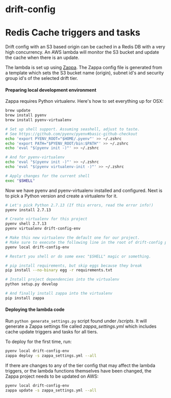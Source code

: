 # drift-config


# Redis Cache triggers and tasks
Drift config with an S3 based origin can be cached in a Redis DB with a very high concurrency. An AWS lambda will monitor the S3 bucket and update the cache when there is an update.

The lambda is set up using [Zappa](https://github.com/Miserlou/Zappa). The Zappa config file is generated from a template which sets the S3 bucket name (origin), subnet id's and security group id's of the selected drift tier.

#### Preparing local development environment

Zappa requires Python virtualenv. Here's how to set everything up for OSX:

```bash
brew update
brew install pyenv
brew install pyenv-virtualenv

# Set up shell support. Assuming seashell, adjust to taste.
# See https://github.com/pyenv/pyenv#basic-github-checkout
echo 'export PYENV_ROOT="$HOME/.pyenv"' >> ~/.zshrc
echo 'export PATH="$PYENV_ROOT/bin:$PATH"' >> ~/.zshrc
echo 'eval "$(pyenv init -)"' >> ~/.zshrc

# And for pyenv-virtualenv
echo 'eval "$(pyenv init -)"' >> ~/.zshrc
echo 'eval "$(pyenv virtualenv-init -)"' >> ~/.zshrc

# Apply changes for the current shell
exec "$SHELL"
```

Now we have pyenv and pyenv-virtualenv installed and configured. Next is to pick a Python version and create a virtualenv for it.

```bash
# Let's pick Python 2.7.13 (If this errors, read the error info!)
pyenv install 2.7.13

# Create virtualenv for this project
pyenv shell 2.7.13
pyenv virtualenv drift-config-env

# Make this new virtualenv the default one for our project.
# Make sure to execute the following line in the root of drift-config project!
pyenv local drift-config-env

# Restart you shell or do some exec "$SHELL" magic or something.

# pip install requirements, but skip eggs because they break
pip install --no-binary egg -r requirements.txt

# Install project dependencies into the virtualenv
python setup.py develop

# And finally install zappa into the virtualenv
pip install zappa
```

#### Deploying the lambda code

Run `python generate_settings.py` script found under */scripts*. It will generate a Zappa settings file called *zappa_settings.yml* which includes cache update triggers and tasks for all tiers.

To deploy for the first time, run:

```bash
pyenv local drift-config-env
zappa deploy -s zappa_settings.yml --all
```

If there are changes to any of the tier config that may affect the lambda triggers, or the lambda functions themselves have been changed, the Zappa project needs to be updated on AWS:

```bash
pyenv local drift-config-env
zappa update -s zappa_settings.yml --all
```

